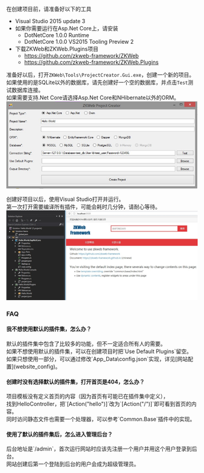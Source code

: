 在创建项目前，请准备好以下的工具

- Visual Studio 2015 update 3
- 如果你需要运行在Asp.Net Core上，请安装
	- DotNetCore 1.0.0 Runtime
	- DotNetCore 1.0.0 VS2015 Tooling Preview 2
- 下载ZKWeb和ZKWeb.Plugins项目
	- https://github.com/zkweb-framework/ZKWeb
	- https://github.com/zkweb-framework/ZKWeb.Plugins

准备好以后，打开`ZKWeb\Tools\ProjectCreator.Gui.exe`，创建一个新的项目。<br/>
如果使用的是SQLite以外的数据库，请先创建好一个空的数据库，并点击`Test`测试数据库连接。<br/>
如果需要支持.Net Core请选择Asp.Net Core和NHibernate以外的ORM。<br/>
![项目创建器](../img/project_creator.jpg)

创建好项目以后，使用Visual Studio打开并运行。<br/>
第一次打开需要编译所有插件，可能会耗时几分钟，请耐心等待。<br/>
![首次运行](../img/first_running.jpg)

### FAQ

<h4>我不想使用默认的插件集，怎么办？</h4>
默认的插件集中包含了比较多的功能，但不一定适合所有人的需要。<br/>
如果不想使用默认的插件集，可以在创建项目时把`Use Default Plugins`留空。<br/>
如果只想使用一部分，可以通过修改`App_Data\config.json`实现，详见[网站配置](website_config)。

<h4>创建时没有选择默认的插件集，打开首页是404，怎么办？</h4>
项目模板没有定义首页的内容（因为首页有可能已在插件集中定义），<br/>
找到HelloController，把`[Action("hello")]`改为`[Action("/")]`即可看到首页的内容。<br/>
同时访问静态文件也需要一个处理器，可以参考`Common.Base`插件中的实现。

<h4>使用了默认的插件集后，怎么进入管理后台？</h4>
后台地址是`/admin`，首次运行网站时应该先注册一个用户并用这个用户登录到后台。<br/>
网站创建后第一个登陆到后台的用户会成为超级管理员。
